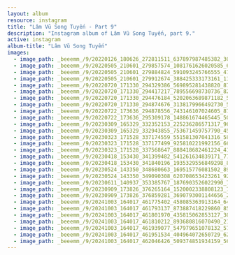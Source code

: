 ```yaml
---
layout: album
resource: instagram
title: "Lâm Vũ Song Tuyến - Part 9"
description: "Instagram album of Lâm Vũ Song Tuyến, part 9."
active: instagram
album-title: "Lâm Vũ Song Tuyến"
images:
  - image_path: _beeemm_/9/20220126_180626_272811511_637897987485382_3012653448479732378_n.jpg
  - image_path: _beeemm_/9/20220505_210601_279857574_1081761626020585_6526590546601599584_n.jpg
  - image_path: _beeemm_/9/20220505_210601_279884824_591093245766555_4730350527116620_n.jpg
  - image_path: _beeemm_/9/20220505_210601_279912674_388425333173161_1166173283671696335_n.jpg
  - image_path: _beeemm_/9/20220720_171330_294329386_569895281438820_8788269565718467639_n.jpg
  - image_path: _beeemm_/9/20220720_171330_294417217_789556698730736_8249604556680414093_n.jpg
  - image_path: _beeemm_/9/20220720_171330_294476184_5202063689871182_5906672948055207514_n.jpg
  - image_path: _beeemm_/9/20220720_171330_294874676_3138179966492730_5890854038791590655_n.jpg
  - image_path: _beeemm_/9/20220722_173636_294878556_743146107024605_8700517511255847404_n.jpg
  - image_path: _beeemm_/9/20220722_173636_295309178_148861674465445_5013364225495060278_n.jpg
  - image_path: _beeemm_/9/20230309_165329_332352153_225236286571317_963419419745380526_n.jpg
  - image_path: _beeemm_/9/20230309_165329_332943855_753671459757790_4569353129287007078_n.jpg
  - image_path: _beeemm_/9/20230323_171528_337174559_551581307041316_5872748915814625336_n.jpg
  - image_path: _beeemm_/9/20230323_171528_337177499_925810221992156_6621051368998685890_n.jpg
  - image_path: _beeemm_/9/20230323_171528_337568647_888418682461224_4110895779200956637_n.jpg
  - image_path: _beeemm_/9/20230418_153430_341399482_541261634839171_7727123994435950335_n.jpg
  - image_path: _beeemm_/9/20230418_153430_341840196_1935329556849298_8390314432675646518_n.jpg
  - image_path: _beeemm_/9/20230524_143350_348680663_169515776081502_8951954785056826879_n.jpg
  - image_path: _beeemm_/9/20230524_143350_349090308_620708653423261_929035004403556444_n.jpg
  - image_path: _beeemm_/9/20230611_140937_353385767_1876903526022990_7223566051211223559_n.jpg
  - image_path: _beeemm_/9/20230909_173826_376265164_1520002338808123_785109790281390998_n.jpg
  - image_path: _beeemm_/9/20230909_173826_376859281_3690793001144656_2695037708391378692_n.jpg
  - image_path: _beeemm_/9/20241003_164017_461775402_458085363913164_6442021898297478483_n.jpg
  - image_path: _beeemm_/9/20241003_164017_461793137_873887418229860_8522194039104282843_n.jpg
  - image_path: _beeemm_/9/20241003_164017_461801970_435815062853127_3088168170773864315_n.jpg
  - image_path: _beeemm_/9/20241003_164017_461810212_893680816070490_2194628423975595603_n.jpg
  - image_path: _beeemm_/9/20241003_164017_461939077_547979651078132_5707197371862318888_n.jpg
  - image_path: _beeemm_/9/20241003_164017_461951534_404964072650729_6279561078030408912_n.jpg
  - image_path: _beeemm_/9/20241003_164017_462046426_509374851934159_5658497391057061354_n.jpg
---
```

